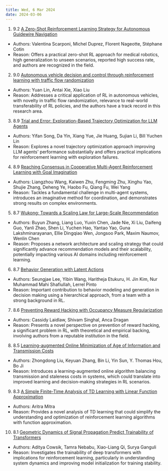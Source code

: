 ```yaml
---
title: Wed, 6 Mar 2024
date: 2024-03-06
---
```

1. 9.2 [A Zero-Shot Reinforcement Learning Strategy for Autonomous Guidewire Navigation](https://arxiv.org/abs/2403.02777)
* Authors: Valentina Scarponi, Michel Duprez, Florent Nageotte, Stéphane Cotin
* Reason: Offers a practical zero-shot RL approach for medical robotics, high generalization to unseen scenarios, reported high success rate, and authors are recognized in the field.

2. 9.0 [Autonomous vehicle decision and control through reinforcement learning with traffic flow randomization](https://arxiv.org/abs/2403.02882)
* Authors: Yuan Lin, Antai Xie, Xiao Liu
* Reason: Addresses a critical application of RL in autonomous vehicles, with novelty in traffic flow randomization, relevance to real-world transferability of RL policies, and the authors have a track record in this research area.

3. 8.9 [Trial and Error: Exploration-Based Trajectory Optimization for LLM Agents](https://arxiv.org/abs/2403.02502)
* Authors: Yifan Song, Da Yin, Xiang Yue, Jie Huang, Sujian Li, Bill Yuchen Lin
* Reason: Explores a novel trajectory optimization approach improving LLM agents' performance substantially and offers practical implications for reinforcement learning with exploration failures.

4. 8.9 [Reaching Consensus in Cooperative Multi-Agent Reinforcement Learning with Goal Imagination](https://arxiv.org/abs/2403.03172)
* Authors: Liangzhou Wang, Kaiwen Zhu, Fengming Zhu, Xinghu Yao, Shujie Zhang, Deheng Ye, Haobo Fu, Qiang Fu, Wei Yang
* Reason: Tackles a fundamental challenge in multi-agent systems, introduces an imaginative method for coordination, and demonstrates strong results on complex environments.

5. 8.7 [Wukong: Towards a Scaling Law for Large-Scale Recommendation](https://arxiv.org/abs/2403.02545)
* Authors: Buyun Zhang, Liang Luo, Yuxin Chen, Jade Nie, Xi Liu, Daifeng Guo, Yanli Zhao, Shen Li, Yuchen Hao, Yantao Yao, Guna Lakshminarayanan, Ellie Dingqiao Wen, Jongsoo Park, Maxim Naumov, Wenlin Chen
* Reason: Proposes a network architecture and scaling strategy that could significantly advance recommendation models and their scalability, potentially impacting various AI domains including reinforcement learning.

6. 8.7 [Behavior Generation with Latent Actions](https://arxiv.org/abs/2403.03181)
* Authors: Seungjae Lee, Yibin Wang, Haritheja Etukuru, H. Jin Kim, Nur Muhammad Mahi Shafiullah, Lerrel Pinto
* Reason: Important contribution to behavior modeling and generation in decision making using a hierarchical approach, from a team with a strong background in RL.

7. 8.6 [Preventing Reward Hacking with Occupancy Measure Regularization](https://arxiv.org/abs/2403.03185)
* Authors: Cassidy Laidlaw, Shivam Singhal, Anca Dragan
* Reason: Presents a novel perspective on prevention of reward hacking, a significant problem in RL, with theoretical and empirical backing, involving authors from a reputable institution in the field.

8. 8.5 [Learning-augmented Online Minimization of Age of Information and Transmission Costs](https://arxiv.org/abs/2403.02573)
* Authors: Zhongdong Liu, Keyuan Zhang, Bin Li, Yin Sun, Y. Thomas Hou, Bo Ji
* Reason: Introduces a learning-augmented online algorithm balancing transmission and staleness costs in systems, which could translate into improved learning and decision-making strategies in RL scenarios.

9. 8.3 [A Simple Finite-Time Analysis of TD Learning with Linear Function Approximation](https://arxiv.org/abs/2403.02476)
* Authors: Aritra Mitra
* Reason: Provides a novel analysis of TD learning that could simplify the understanding and optimization of reinforcement learning algorithms with function approximation.

10. 8.1 [Geometric Dynamics of Signal Propagation Predict Trainability of Transformers](https://arxiv.org/abs/2403.02579)
* Authors: Aditya Cowsik, Tamra Nebabu, Xiao-Liang Qi, Surya Ganguli
* Reason: Investigates the trainability of deep transformers with implications for reinforcement learning, particularly in understanding system dynamics and improving model initialization for training stability.

